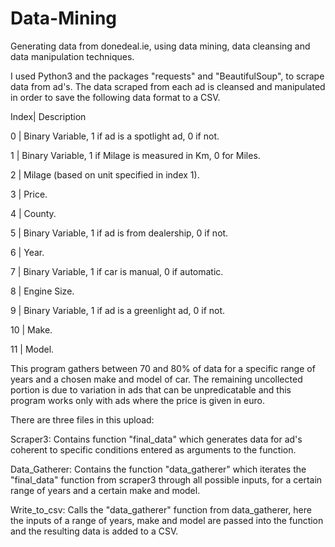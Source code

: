 # Data-Mining
Generating data from donedeal.ie, using data mining, data cleansing and data manipulation techniques.

I used Python3 and the packages "requests" and "BeautifulSoup", to scrape data from ad's.
The data scraped from each ad is cleansed and manipulated in order to save the following data format to a CSV.

Index|     Description

0    |     Binary Variable, 1 if ad is a spotlight ad, 0 if not.

1    |     Binary Variable, 1 if Milage is measured in Km, 0 for Miles.

2    |     Milage (based on unit specified in index 1). 

3    |     Price.

4    |     County.

5    |     Binary Variable, 1 if ad is from dealership, 0 if not.

6    |     Year.

7    |     Binary Variable, 1 if car is manual, 0 if automatic.

8    |     Engine Size.

9    |     Binary Variable, 1 if ad is a greenlight ad, 0 if not.

10   |     Make.

11   |     Model.


This program gathers between 70 and 80% of data for a specific range of years and a chosen make and model of car. The remaining uncollected portion is due to variation in ads that can be unpredicatable and this program works only with ads where the price is given in euro.

There are three files in this upload:

Scraper3:
Contains function "final_data" which generates data for ad's coherent to specific conditions entered as arguments to the function.

Data_Gatherer:
Contains the function "data_gatherer" which iterates the "final_data" function from scraper3 through all possible inputs, for a certain range of years and a certain make and model.

Write_to_csv:
Calls the "data_gatherer" function from data_gatherer, here the inputs of a range of years, make and model are passed into the function and the resulting data is added to a CSV.
